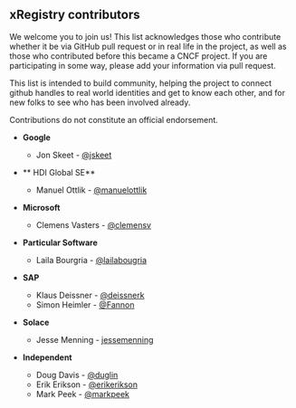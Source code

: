 ## xRegistry contributors

<!-- no verify-links -->

We welcome you to join us! This list acknowledges those who contribute whether
it be via GitHub pull request or in real life in the project, as well as those
who contributed before this became a CNCF project. If you are participating in
some way, please add your information via pull request.

This list is intended to build community, helping the project to connect github
handles to real world identities and get to know each other, and for new folks
to see who has been involved already.

Contributions do not constitute an official endorsement.

- **Google**
  - Jon Skeet - [@jskeet](https://github.com/jskeet)

- ** HDI Global SE**
  - Manuel Ottlik - [@manuelottlik](https://github.com/manuelottlik)

- **Microsoft**
  - Clemens Vasters - [@clemensv](https://github.com/clemensv)

- **Particular Software**
  - Laila Bourgria - [@lailabougria](https://github.com/lailabougria)

- **SAP**
  - Klaus Deissner - [@deissnerk](https://github.com/deissnerk)
  - Simon Heimler - [@Fannon](https://github.com/Fannon)

- **Solace**
  - Jesse Menning - [jessemenning](https://github.com/jessemenning)

- **Independent**
  - Doug Davis - [@duglin](https://github.com/duglin)
  - Erik Erikson - [@erikerikson](https://github.com/erikerikson)
  - Mark Peek - [@markpeek](https://github.com/markpeek)
